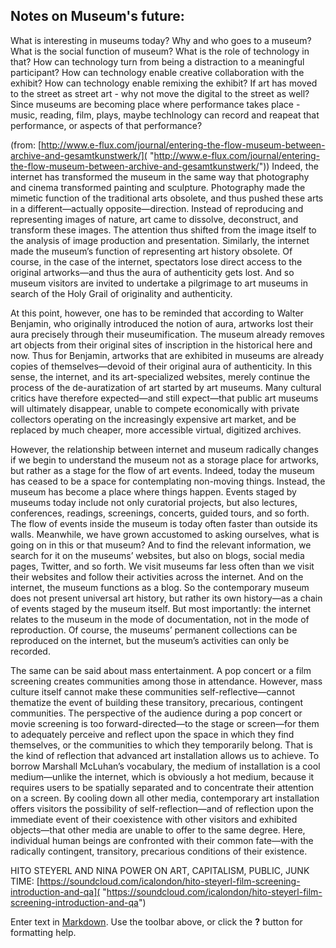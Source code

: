## Notes on Museum's future:

What is interesting in museums today?
Why and who goes to a museum?
What is the social function of museum?
What is the role of technology in that?
How can technology turn from being a distraction to a meaningful participant?
How can technology enable creative collaboration with the exhibit? How can technology enable remixing the exhibit?
If art has moved to the street as street art - why not move the digital to the street as well?
Since museums are becoming place where performance takes place - music, reading, film, plays, maybe techlnology can record and reapeat that performance, or aspects of that performance?

(from: [http://www.e-flux.com/journal/entering-the-flow-museum-between-archive-and-gesamtkunstwerk/]( "http://www.e-flux.com/journal/entering-the-flow-museum-between-archive-and-gesamtkunstwerk/"))
Indeed, the internet has transformed the museum in the same way that photography and cinema transformed painting and sculpture. Photography made the mimetic function of the traditional arts obsolete, and thus pushed these arts in a different—actually opposite—direction. Instead of reproducing and representing images of nature, art came to dissolve, deconstruct, and transform these images. The attention thus shifted from the image itself to the analysis of image production and presentation. Similarly, the internet made the museum’s function of representing art history obsolete. Of course, in the case of the internet, spectators lose direct access to the original artworks—and thus the aura of authenticity gets lost. And so museum visitors are invited to undertake a pilgrimage to art museums in search of the Holy Grail of originality and authenticity.

At this point, however, one has to be reminded that according to Walter Benjamin, who originally introduced the notion of aura, artworks lost their aura precisely through their museumification. The museum already removes art objects from their original sites of inscription in the historical here and now. Thus for Benjamin, artworks that are exhibited in museums are already copies of themselves—devoid of their original aura of authenticity. In this sense, the internet, and its art-specialized websites, merely continue the process of the de-auratization of art started by art museums. Many cultural critics have therefore expected—and still expect—that public art museums will ultimately disappear, unable to compete economically with private collectors operating on the increasingly expensive art market, and be replaced by much cheaper, more accessible virtual, digitized archives.

However, the relationship between internet and museum radically changes if we begin to understand the museum not as a storage place for artworks, but rather as a stage for the flow of art events. Indeed, today the museum has ceased to be a space for contemplating non-moving things. Instead, the museum has become a place where things happen. Events staged by museums today include not only curatorial projects, but also lectures, conferences, readings, screenings, concerts, guided tours, and so forth. The flow of events inside the museum is today often faster than outside its walls. Meanwhile, we have grown accustomed to asking ourselves, what is going on in this or that museum? And to find the relevant information, we search for it on the museums’ websites, but also on blogs, social media pages, Twitter, and so forth. We visit museums far less often than we visit their websites and follow their activities across the internet. And on the internet, the museum functions as a blog. So the contemporary museum does not present universal art history, but rather its own history—as a chain of events staged by the museum itself. But most importantly: the internet relates to the museum in the mode of documentation, not in the mode of reproduction. Of course, the museums’ permanent collections can be reproduced on the internet, but the museum’s activities can only be recorded.


The same can be said about mass entertainment. A pop concert or a film screening creates communities among those in attendance. However, mass culture itself cannot make these communities self-reflective—cannot thematize the event of building these transitory, precarious, contingent communities. The perspective of the audience during a pop concert or movie screening is too forward-directed—to the stage or screen—for them to adequately perceive and reflect upon the space in which they find themselves, or the communities to which they temporarily belong. That is the kind of reflection that advanced art installation allows us to achieve. To borrow Marshall McLuhan’s vocabulary, the medium of installation is a cool medium—unlike the internet, which is obviously a hot medium, because it requires users to be spatially separated and to concentrate their attention on a screen. By cooling down all other media, contemporary art installation offers visitors the possibility of self-reflection—and of reflection upon the immediate event of their coexistence with other visitors and exhibited objects—that other media are unable to offer to the same degree. Here, individual human beings are confronted with their common fate—with the radically contingent, transitory, precarious conditions of their existence.

HITO STEYERL AND NINA POWER ON ART, CAPITALISM, PUBLIC, JUNK TIME:
[https://soundcloud.com/icalondon/hito-steyerl-film-screening-introduction-and-qa]( "https://soundcloud.com/icalondon/hito-steyerl-film-screening-introduction-and-qa")

Enter text in [Markdown](http://daringfireball.net/projects/markdown/). Use the toolbar above, or click the **?** button for formatting help.
